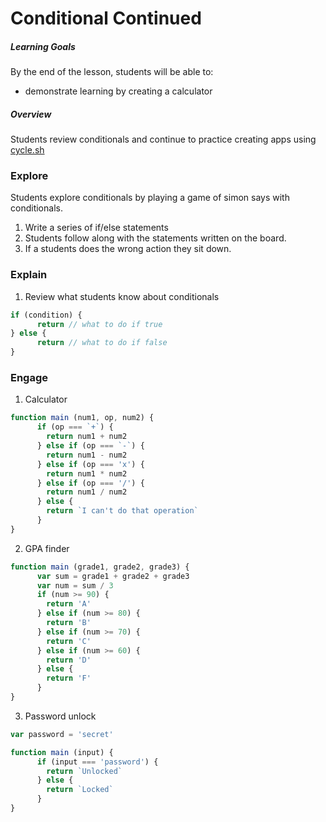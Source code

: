 # Conditional Continued

##### Learning Goals
By the end of the lesson, students will be able to:
  - demonstrate learning by creating a calculator

##### Overview
Students review conditionals and continue to practice creating apps using [cycle.sh](http://cycle.sh)

### Explore
Students explore conditionals by playing a game of simon says with conditionals.

1. Write a series of if/else statements
2. Students follow along with the statements written on the board.
3. If a students does the wrong action they sit down.

### Explain

1. Review what students know about conditionals
```js
if (condition) {
      return // what to do if true
} else {
      return // what to do if false
}
```

### Engage

1. Calculator
```js
function main (num1, op, num2) {
      if (op === `+`) {
        return num1 + num2
      } else if (op === `-`) {
        return num1 - num2
      } else if (op === 'x') {
        return num1 * num2
      } else if (op === '/') {
        return num1 / num2
      } else {
        return `I can't do that operation`
      }
}
```
2. GPA finder
```js
function main (grade1, grade2, grade3) {
      var sum = grade1 + grade2 + grade3
      var num = sum / 3
      if (num >= 90) {
        return 'A'
      } else if (num >= 80) {
        return 'B'
      } else if (num >= 70) {
        return 'C'
      } else if (num >= 60) {
        return 'D'
      } else {
        return 'F'
      }
}
```
3. Password unlock
```js
var password = 'secret'

function main (input) {
      if (input === 'password') {
        return `Unlocked`
      } else {
        return `Locked`
      }
}
```
